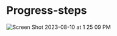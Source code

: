 # Progress-steps


![Screen Shot 2023-08-10 at 1 25 09 PM](https://github.com/dilhansiriwardhana/Progress-steps/assets/76891526/866d5bfd-cef7-4dbb-80d3-a947e8e2e9a9)
